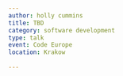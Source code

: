 ```yaml
---
author: holly cummins
title: TBD
category: software development
type: talk
event: Code Europe
location: Krakow
  
---
```

